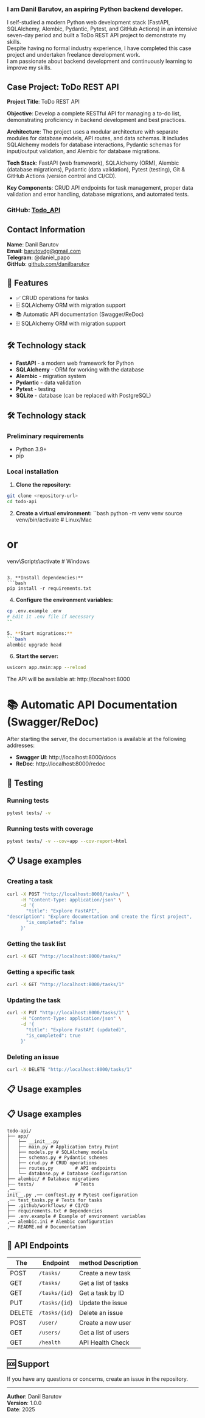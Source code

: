 ### I am Danil Barutov, an aspiring Python backend developer.  
I self-studied a modern Python web development stack (FastAPI, SQLAlchemy, Alembic, Pydantic, Pytest, and GitHub Actions) in an intensive seven-day period and built a ToDo REST API project to demonstrate my skills.  
Despite having no formal industry experience, I have completed this case project and undertaken freelance development work.  
I am passionate about backend development and continuously learning to improve my skills.  

## Case Project: ToDo REST API


**Project Title**: ToDo REST API  

**Objective**: Develop a complete RESTful API for managing a to-do list, demonstrating proficiency in backend development and best practices.  

**Architecture**: The project uses a modular architecture with separate modules for database models, API routes, and data schemas. It includes SQLAlchemy models for database interactions, Pydantic schemas for input/output validation, and Alembic for database migrations.  

**Tech Stack**: FastAPI (web framework), SQLAlchemy (ORM), Alembic (database migrations), Pydantic (data validation), Pytest (testing), Git & GitHub Actions (version control and CI/CD).  

**Key Components**: CRUD API endpoints for task management, proper data validation and error handling, database migrations, and automated tests.   


### GitHub: [Todo_API](https://github.com/DanielBarutov/Todo_API)

## Contact Information

**Name**: Danil Barutov  
**Email**: barutovdg@gmail.com  
**Telegram**: @daniel_papo  
**GitHub**: [github.com/danilbarutov](https://github.com/DanielBarutov)


## 🚀 Features

- ✅ CRUD operations for tasks
- 🗄️ SQLAlchemy ORM with migration support
- 📚 Automatic API documentation (Swagger/ReDoc)
- 🗄️ SQLAlchemy ORM with migration support

## 🛠️ Technology stack

- **FastAPI** - a modern web framework for Python
- **SQLAlchemy** - ORM for working with the database
- **Alembic** - migration system
- **Pydantic** - data validation
- **Pytest** - testing
- **SQLite** - database (can be replaced with PostgreSQL)

## 🛠️ Technology stack

### Preliminary requirements

- Python 3.9+
- pip

### Local installation

1. **Clone the repository:**
```bash
git clone <repository-url>
cd todo-api
```

2. **Create a virtual environment:**
``bash
python -m venv venv
source venv/bin/activate # Linux/Mac
# or
venv\Scripts\activate  # Windows
```

3. **Install dependencies:**
```bash
pip install -r requirements.txt
```

4. **Configure the environment variables:**
```bash
cp .env.example .env
# Edit it .env file if necessary
``

5. **Start migrations:**
```bash
alembic upgrade head
```

6. **Start the server:**
```bash
uvicorn app.main:app --reload
```

The API will be available at: http://localhost:8000

# 📚 Automatic API Documentation (Swagger/ReDoc)

After starting the server, the documentation is available at the following addresses:

- **Swagger UI**: http://localhost:8000/docs
- **ReDoc**: http://localhost:8000/redoc

## 🧪 Testing

### Running tests
```bash
pytest tests/ -v
```

### Running tests with coverage
```bash
pytest tests/ -v --cov=app --cov-report=html
```

## 📋 Usage examples

### Creating a task
```bash
curl -X POST "http://localhost:8000/tasks/" \
     -H "Content-Type: application/json" \
     -d '{
       "title": "Explore FastAPI",
"description": "Explore documentation and create the first project",
       "is_completed": false
     }'
```

### Getting the task list
```bash
curl -X GET "http://localhost:8000/tasks/"
```

### Getting a specific task
```bash
curl -X GET "http://localhost:8000/tasks/1"
```

### Updating the task
```bash
curl -X PUT "http://localhost:8000/tasks/1" \
     -H "Content-Type: application/json" \
     -d '{
       "title": "Explore FastAPI (updated)",
       "is_completed": true
     }'
```

### Deleting an issue
```bash
curl -X DELETE "http://localhost:8000/tasks/1"
```

## 📋 Usage examples

## 📋 Usage examples

```
todo-api/
├── app/
│   ├── __init__.py
│   ├── main.py # Application Entry Point
│   ├── models.py # SQLAlchemy models
│   ├── schemas.py # Pydantic schemes
│   ├── crud.py # CRUD operations
│   ├── routes.py        # API endpoints
│   └── database.py # Database Configuration
├── alembic/ # Database migrations
├── tests/               # Tests
,──__
init__.py ,── conftest.py # Pytest configuration
,── test_tasks.py # Tests for tasks
├── .github/workflows/ # CI/CD
├── requirements.txt # Dependencies
├── .env.example # Example of environment variables
,── alembic.ini # Alembic configuration
,── README.md # Documentation
```

## 🔧 API Endpoints

| The | Endpoint | method Description |
|-------|----------|----------|
| POST | `/tasks/` | Create a new task |
| GET | `/tasks/` | Get a list of tasks |
| GET | `/tasks/{id}` | Get a task by ID |
|PUT | `/tasks/{id}` | Update the issue |
| DELETE | `/tasks/{id}` | Delete an issue |
| POST | `/user/` | Create a new user |
| GET | `/users/` | Get a list of users |
| GET | `/health` | API Health Check |


## 🆘 Support

If you have any questions or concerns, create an issue in the repository.

---

**Author**: Danil Barutov  
**Version**: 1.0.0  
**Date**: 2025

```
